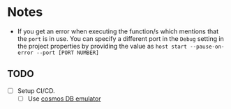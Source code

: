 # Notes

* If you get an error when executing the function/s which mentions that the `port` is in use. You can specify a different port in the `Debug` setting in the project properties by providing the value as
`host start --pause-on-error --port [PORT NUMBER]`

## TODO

- [ ] Setup CI/CD.
  - [ ] Use [cosmos DB emulator](https://docs.microsoft.com/en-us/azure/cosmos-db/tutorial-setup-ci-cd)